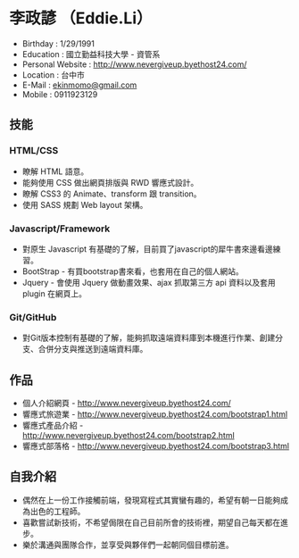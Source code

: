 # 李政諺 （Eddie.Li）

* Birthday : 1/29/1991
* Education : 國立勤益科技大學 - 資管系
* Personal Website : http://www.nevergiveup.byethost24.com/
* Location : 台中市
* E-Mail : ekinmomo@gmail.com
* Mobile : 0911923129

## 技能

### HTML/CSS

* 瞭解 HTML 語意。
* 能夠使用 CSS 做出網頁排版與 RWD 響應式設計。
* 瞭解 CSS3 的 Animate、transform 跟 transition。
* 使用 SASS 規劃 Web layout 架構。
 
### Javascript/Framework

* 對原生 Javascript 有基礎的了解，目前買了javascript的犀牛書來邊看邊練習。
* BootStrap - 有買bootstrap書來看，也套用在自己的個人網站。
* Jquery - 會使用 Jquery 做動畫效果、ajax 抓取第三方 api 資料以及套用 plugin 在網頁上。

### Git/GitHub

* 對Git版本控制有基礎的了解，能夠抓取遠端資料庫到本機進行作業、創建分支、合併分支與推送到遠端資料庫。

## 作品

* 個人介紹網頁 - http://www.nevergiveup.byethost24.com/
* 響應式旅遊業 - http://www.nevergiveup.byethost24.com/bootstrap1.html
* 響應式產品介紹 - http://www.nevergiveup.byethost24.com/bootstrap2.html
* 響應式部落格 - http://www.nevergiveup.byethost24.com/bootstrap3.html


## 自我介紹

* 偶然在上一份工作接觸前端，發現寫程式其實蠻有趣的，希望有朝一日能夠成為出色的工程師。
* 喜歡嘗試新技術，不希望侷限在自己目前所會的技術裡，期望自己每天都在進步。
* 樂於溝通與團隊合作，並享受與夥伴們一起朝同個目標前進。
